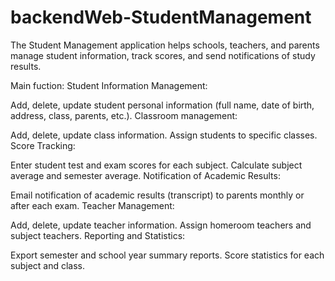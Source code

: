 # backendWeb-StudentManagement
The Student Management application helps schools, teachers, and parents manage student information, track scores, and send notifications of study results.

Main fuction:
Student Information Management:

Add, delete, update student personal information (full name, date of birth, address, class, parents, etc.).
Classroom management:

Add, delete, update class information.
Assign students to specific classes.
Score Tracking:

Enter student test and exam scores for each subject.
Calculate subject average and semester average.
Notification of Academic Results:

Email notification of academic results (transcript) to parents monthly or after each exam.
Teacher Management:

Add, delete, update teacher information.
Assign homeroom teachers and subject teachers.
Reporting and Statistics:

Export semester and school year summary reports.
Score statistics for each subject and class.
